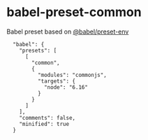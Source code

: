 # babel-preset-common
Babel preset based on [@babel/preset-env](https://www.npmjs.com/package/@babel/preset-env)

```
  "babel": {
    "presets": [
      [
        "common",
        {
          "modules": "commonjs",
          "targets": {
            "node": "6.16"
          }
        }
      ]
    ],
    "comments": false,
    "minified": true
  }
```